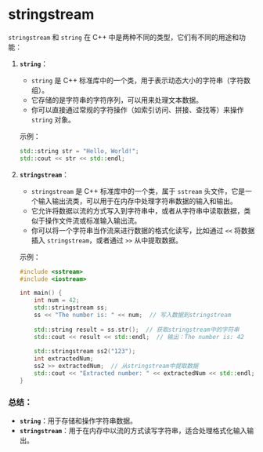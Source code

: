 # stringstream

`stringstream` 和 `string` 在 C++ 中是两种不同的类型，它们有不同的用途和功能：

1. **`string`**：

   - `string` 是 C++ 标准库中的一个类，用于表示动态大小的字符串（字符数组）。
   - 它存储的是字符串的字符序列，可以用来处理文本数据。
   - 你可以直接通过常规的字符操作（如索引访问、拼接、查找等）来操作 `string` 对象。

   示例：

   ```cpp
   std::string str = "Hello, World!";
   std::cout << str << std::endl;
   ```

2. **`stringstream`**：

   - `stringstream` 是 C++ 标准库中的一个类，属于 `sstream` 头文件，它是一个输入输出流类，可以用于在内存中处理字符串数据的输入和输出。
   - 它允许将数据以流的方式写入到字符串中，或者从字符串中读取数据，类似于操作文件流或标准输入输出流。
   - 你可以将一个字符串当作流来进行数据的格式化读写，比如通过 `<<` 将数据插入 `stringstream`，或者通过 `>>` 从中提取数据。

   示例：

   ```cpp
   #include <sstream>
   #include <iostream>
   
   int main() {
       int num = 42;
       std::stringstream ss;
       ss << "The number is: " << num;  // 写入数据到stringstream
       
       std::string result = ss.str();  // 获取stringstream中的字符串
       std::cout << result << std::endl;  // 输出：The number is: 42
       
       std::stringstream ss2("123");
       int extractedNum;
       ss2 >> extractedNum;  // 从stringstream中提取数据
       std::cout << "Extracted number: " << extractedNum << std::endl;  // 输出：Extracted number: 123
   }
   ```

### 总结：

- **`string`**：用于存储和操作字符串数据。
- **`stringstream`**：用于在内存中以流的方式读写字符串，适合处理格式化输入输出。